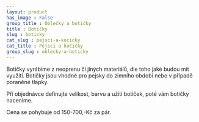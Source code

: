 ```yaml
---
layout: product
has_image : False
group_title : Oblečky a botičky
title : Botičky
slug : boticky
cat_slug : pejsci-a-kocicky
cat_title : Pejsci a kočičky
group_slug : oblecky-a-boticky
---
```


Botičky vyrábíme z neoprenu či jiných materiálů, dle toho jaké budou mít využití. Botičky jsou vhodné pro pejsky do zimního období nebo v případě poraněné tlapky.

Při objednávce definujte velikost, barvu a užití botiček, poté vám botičky naceníme.

Cena se pohybuje od 150-700,-Kč za pár.

